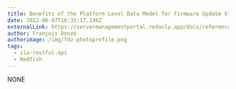 ```yaml
---
title: Benefits of the Platform Level Data Model for Firmware Update Standard
date: 2022-06-07T16:35:17.136Z
externalLink: https://servermanagementportal.redocly.app/docs/references_and_material/blogposts/pldm/pldm_fwupd/pldm_fwupd
author: François Donzé
authorimage: /img/fdz-photoprofile.png
tags:
  - ilo-restful-api
  - Redfish
---
```

NONE